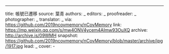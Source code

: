 -------------
title: 帳號已遷移
source: 葉青
authors: _
editors: _
proofreader: _
photographer: _
translator: _
via: https://github.com/2019ncovmemory/nCovMemory
link: https://mp.weixin.qq.com/s/mw4ONV4ycem4AImw93OuXQ
archive: http://archive.is/09WMH
snapshot: https://github.com/2019ncovmemory/nCovMemory/blob/master/archive/jpg/1917.jpg
lead: _
cover: -
